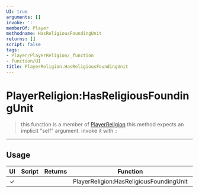 ```yaml
---
UI: true
arguments: []
invoke: ':'
memberOf: Player
methodname: HasReligiousFoundingUnit
returns: []
script: false
tags:
- Player/PlayerReligion/_function
- function/UI
title: PlayerReligion.HasReligiousFoundingUnit
---
```

# PlayerReligion:HasReligiousFoundingUnit
> this function is a member of [PlayerReligion](civ-6/lua/PlayerReligion.md)
> this method expects an implicit "self" argument. invoke it with `:`
-----
## Usage
|  UI | Script | Returns | Function | Arguments |
|:---:|:------:|-------:|:--------:|:---------|
|✓| ||PlayerReligion:HasReligiousFoundingUnit||
